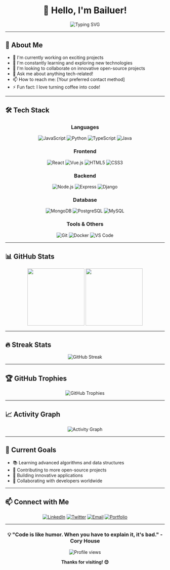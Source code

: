 <div align="center">

# 👋 Hello, I'm Bailuer!

<img src="https://readme-typing-svg.herokuapp.com?font=Fira+Code&pause=1000&color=2196F3&center=true&vCenter=true&width=435&lines=Welcome+to+my+GitHub+profile!;Passionate+Developer;Always+learning+new+things;Open+to+collaboration" alt="Typing SVG" />

</div>

---

## 🚀 About Me

- 🔭 I'm currently working on exciting projects
- 🌱 I'm constantly learning and exploring new technologies
- 👯 I'm looking to collaborate on innovative open-source projects
- 💬 Ask me about anything tech-related!
- 📫 How to reach me: [Your preferred contact method]
- ⚡ Fun fact: I love turning coffee into code!

---

## 🛠️ Tech Stack

<div align="center">

### Languages
![JavaScript](https://img.shields.io/badge/-JavaScript-F7DF1E?style=flat-square&logo=javascript&logoColor=black)
![Python](https://img.shields.io/badge/-Python-3776AB?style=flat-square&logo=python&logoColor=white)
![TypeScript](https://img.shields.io/badge/-TypeScript-3178C6?style=flat-square&logo=typescript&logoColor=white)
![Java](https://img.shields.io/badge/-Java-007396?style=flat-square&logo=java&logoColor=white)

### Frontend
![React](https://img.shields.io/badge/-React-61DAFB?style=flat-square&logo=react&logoColor=black)
![Vue.js](https://img.shields.io/badge/-Vue.js-4FC08D?style=flat-square&logo=vue.js&logoColor=white)
![HTML5](https://img.shields.io/badge/-HTML5-E34F26?style=flat-square&logo=html5&logoColor=white)
![CSS3](https://img.shields.io/badge/-CSS3-1572B6?style=flat-square&logo=css3&logoColor=white)

### Backend
![Node.js](https://img.shields.io/badge/-Node.js-339933?style=flat-square&logo=node.js&logoColor=white)
![Express](https://img.shields.io/badge/-Express-000000?style=flat-square&logo=express&logoColor=white)
![Django](https://img.shields.io/badge/-Django-092E20?style=flat-square&logo=django&logoColor=white)

### Database
![MongoDB](https://img.shields.io/badge/-MongoDB-47A248?style=flat-square&logo=mongodb&logoColor=white)
![PostgreSQL](https://img.shields.io/badge/-PostgreSQL-336791?style=flat-square&logo=postgresql&logoColor=white)
![MySQL](https://img.shields.io/badge/-MySQL-4479A1?style=flat-square&logo=mysql&logoColor=white)

### Tools & Others
![Git](https://img.shields.io/badge/-Git-F05032?style=flat-square&logo=git&logoColor=white)
![Docker](https://img.shields.io/badge/-Docker-2496ED?style=flat-square&logo=docker&logoColor=white)
![VS Code](https://img.shields.io/badge/-VS%20Code-007ACC?style=flat-square&logo=visual-studio-code&logoColor=white)

</div>

---

## 📊 GitHub Stats

<div align="center">

<img height="180em" src="https://github-readme-stats.vercel.app/api?username=Bailuer&show_icons=true&theme=tokyonight&include_all_commits=true&count_private=true"/>
<img height="180em" src="https://github-readme-stats.vercel.app/api/top-langs/?username=Bailuer&layout=compact&langs_count=8&theme=tokyonight"/>

</div>

---

## 🔥 Streak Stats

<div align="center">

<img src="https://github-readme-streak-stats.herokuapp.com/?user=Bailuer&theme=tokyonight" alt="GitHub Streak" />

</div>

---

## 🏆 GitHub Trophies

<div align="center">

<img src="https://github-profile-trophy.vercel.app/?username=Bailuer&theme=tokyonight&no-frame=false&no-bg=true&margin-w=4" alt="GitHub Trophies" />

</div>

---

## 📈 Activity Graph

<div align="center">

<img src="https://github-readme-activity-graph.vercel.app/graph?username=Bailuer&theme=tokyo-night" alt="Activity Graph" />

</div>

---

## 🎯 Current Goals

- 📚 Learning advanced algorithms and data structures
- 🌟 Contributing to more open-source projects
- 🚀 Building innovative applications
- 🤝 Collaborating with developers worldwide

---

## 📫 Connect with Me

<div align="center">

[![LinkedIn](https://img.shields.io/badge/-LinkedIn-0077B5?style=for-the-badge&logo=linkedin&logoColor=white)](https://linkedin.com/in/yourprofile)
[![Twitter](https://img.shields.io/badge/-Twitter-1DA1F2?style=for-the-badge&logo=twitter&logoColor=white)](https://twitter.com/yourhandle)
[![Email](https://img.shields.io/badge/-Email-D14836?style=for-the-badge&logo=gmail&logoColor=white)](mailto:your.email@example.com)
[![Portfolio](https://img.shields.io/badge/-Portfolio-000000?style=for-the-badge&logo=github&logoColor=white)](https://yourportfolio.com)

</div>

---

<div align="center">

### 💡 "Code is like humor. When you have to explain it, it's bad." - Cory House

<img src="https://komarev.com/ghpvc/?username=Bailuer&label=Profile%20views&color=0e75b6&style=flat" alt="Profile views" />

**Thanks for visiting! 😊**

</div>
